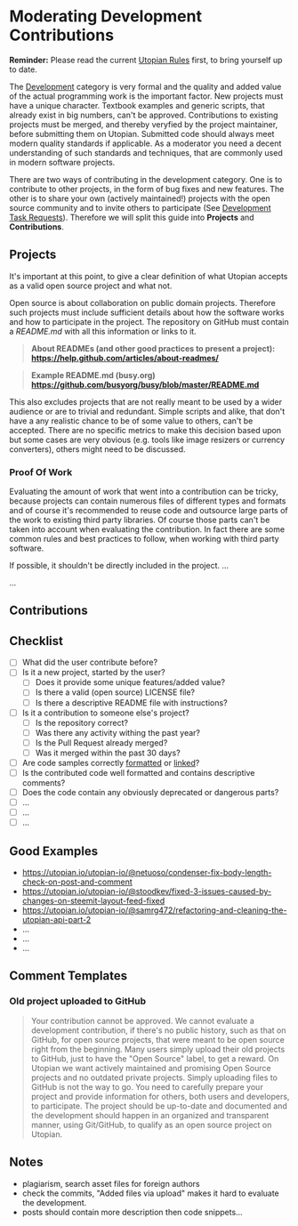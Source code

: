 # Moderating Development Contributions

**Reminder:** Please read the current [Utopian Rules](https://utopian.io/rules) first, to bring yourself up to date.

The [Development](https://utopian.io/development/review) category is very formal and the quality and added value of the actual programming work is the important factor. New projects must have a unique character. Textbook examples and generic scripts, that already exist in big numbers, can't be approved. Contributions to existing projects must be merged, and thereby veryfied by the project maintainer, before submitting them on Utopian. Submitted code should always meet modern quality standards if applicable. As a moderator you need a decent understanding of such standards and techniques, that are commonly used in modern software projects.

There are two ways of contributing in the development category. One is to contribute to other projects, in the form of bug fixes and new features. The other is to share your own (actively maintained!) projects with the open source community and to invite others to participate (See [Development Task Requests](https://github.com/utopian-io/moderation-guidelines/tree/master/task-requests/development.md)). Therefore we will split this guide into **Projects** and **Contributions**.

## Projects

It's important at this point, to give a clear definition of what Utopian accepts as a valid open source project and what not. 

Open source is about collaboration on public domain projects. Therefore such projects must include sufficient details about how the software works and how to participate in the project. The repository on GitHub must contain a *README.md* with all this information or links to it.

> **About READMEs (and other good practices to present a project):**
> **https://help.github.com/articles/about-readmes/**

> **Example README.md (busy.org)**
> **https://github.com/busyorg/busy/blob/master/README.md**

This also excludes projects that are not really meant to be used by a wider audience or are to trivial and redundant. Simple scripts and alike, that don't have a any realistic chance to be of some value to others, can't be accepted. There are no specific metrics to make this decision based upon but some cases are very obvious (e.g. tools like image resizers or currency converters), others might need to be discussed.

### Proof Of Work

Evaluating the amount of work that went into a contribution can be tricky, because projects can contain numerous files of different types and formats and of course it's recommended to reuse code and outsource large parts of the work to existing third party libraries. Of course those parts can't be taken into account when evaluating the contribution. In fact there are some common rules and best practices to follow, when working with third party software.

If possible, it shouldn't be directly included in the project. ...

...

## Contributions

## Checklist

- [ ] What did the user contribute before?
- [ ] Is it a new project, started by the user?
  - [ ] Does it provide some unique features/added value?
  - [ ] Is there a valid (open source) LICENSE file?
  - [ ] Is there a descriptive README file with instructions?
- [ ] Is it a contribution to someone else's project?
  - [ ] Is the repository correct?
  - [ ] Was there any activity withing the past year?
  - [ ] Is the Pull Request already merged?
  - [ ] Was it merged within the past 30 days?
- [ ] Are code samples correctly [formatted](https://help.github.com/articles/creating-and-highlighting-code-blocks/) or [linked](https://help.github.com/articles/creating-a-permanent-link-to-a-code-snippet/)?
- [ ] Is the contributed code well formatted and contains descriptive comments?
- [ ] Does the code contain any obviously deprecated or dangerous parts?
- [ ] ...
- [ ] ...
- [ ] ...

## Good Examples

- https://utopian.io/utopian-io/@netuoso/condenser-fix-body-length-check-on-post-and-comment
- https://utopian.io/utopian-io/@stoodkev/fixed-3-issues-caused-by-changes-on-steemit-layout-feed-fixed
- https://utopian.io/utopian-io/@samrg472/refactoring-and-cleaning-the-utopian-api-part-2
- ...
- ...
- ...


## Comment Templates

### Old project uploaded to GitHub

> Your contribution cannot be approved. We cannot evaluate a development contribution, if there's no public history, such as that on GitHub, for open source projects, that were meant to be open source right from the beginning. Many users simply upload their old projects to GitHub, just to have the "Open Source" label, to get a reward. On Utopian we want actively maintained and promising Open Source projects and no outdated private projects. Simply uploading files to GitHub is not the way to go. You need to carefully prepare your project and provide information for others, both users and developers, to participate. The project should be up-to-date and documented and the development should happen in an organized and transparent manner, using Git/GitHub, to qualify as an open source project on Utopian.

## Notes

- plagiarism, search asset files for foreign authors
- check the commits, "Added files via upload" makes it hard to evaluate the development.
- posts should contain more description then code snippets...
